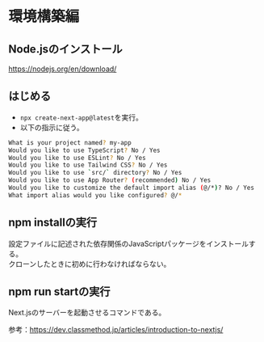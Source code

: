 # 環境構築編

## Node.jsのインストール
https://nodejs.org/en/download/

## はじめる
- `npx create-next-app@latest`を実行。
- 以下の指示に従う。
```bash
What is your project named? my-app
Would you like to use TypeScript? No / Yes
Would you like to use ESLint? No / Yes
Would you like to use Tailwind CSS? No / Yes
Would you like to use `src/` directory? No / Yes
Would you like to use App Router? (recommended) No / Yes
Would you like to customize the default import alias (@/*)? No / Yes
What import alias would you like configured? @/*
```

## npm installの実行
設定ファイルに記述された依存関係のJavaScriptパッケージをインストールする。  
クローンしたときに初めに行わなければならない。

## npm run startの実行
Next.jsのサーバーを起動させるコマンドである。

参考：https://dev.classmethod.jp/articles/introduction-to-nextjs/
